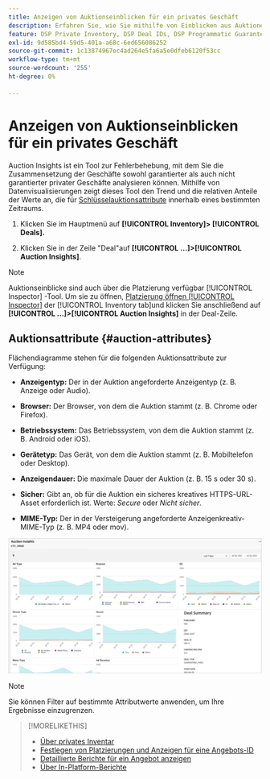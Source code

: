 ```yaml
---
title: Anzeigen von Auktionseinblicken für ein privates Geschäft
description: Erfahren Sie, wie Sie mithilfe von Einblicken aus Auktionen die Zusammensetzung des Deals des privaten Deals analysieren können.
feature: DSP Private Inventory, DSP Deal IDs, DSP Programmatic Guaranteed Deals
exl-id: 9d585bd4-59d5-401a-a68c-6ed656086252
source-git-commit: 1c13874967ec4ad264e5fa6a5e0dfeb6120f53cc
workflow-type: tm+mt
source-wordcount: '255'
ht-degree: 0%

---
```


# Anzeigen von Auktionseinblicken für ein privates Geschäft

Auction Insights ist ein Tool zur Fehlerbehebung, mit dem Sie die Zusammensetzung der Geschäfte sowohl garantierter als auch nicht garantierter privater Geschäfte analysieren können. Mithilfe von Datenvisualisierungen zeigt dieses Tool den Trend und die relativen Anteile der Werte an, die für [Schlüsselauktionsattribute](#auction-attributes) innerhalb eines bestimmten Zeitraums.

1. Klicken Sie im Hauptmenü auf **[!UICONTROL Inventory]> [!UICONTROL Deals].**

1. Klicken Sie in der Zeile &quot;Deal&quot;auf  **[!UICONTROL ...]>[!UICONTROL Auction Insights]**.

>[!NOTE]
>
>Auktionseinblicke sind auch über die Platzierung verfügbar [!UICONTROL Inspector] -Tool. Um sie zu öffnen, [Platzierung öffnen [!UICONTROL Inspector]](/help/dsp/campaign-management/reports/placement-details-view.md) der [!UICONTROL Inventory tab]und klicken Sie anschließend auf **[!UICONTROL ...]>[!UICONTROL Auction Insights]** in der Deal-Zeile.

## Auktionsattribute {#auction-attributes}

Flächendiagramme stehen für die folgenden Auktionsattribute zur Verfügung:

* **Anzeigentyp:** Der in der Auktion angeforderte Anzeigentyp (z. B. Anzeige oder Audio).

* **Browser:** Der Browser, von dem die Auktion stammt (z. B. Chrome oder Firefox).

* **Betriebssystem:** Das Betriebssystem, von dem die Auktion stammt (z. B. Android oder iOS).

* **Gerätetyp:** Das Gerät, von dem die Auktion stammt (z. B. Mobiltelefon oder Desktop).

* **Anzeigendauer:** Die maximale Dauer der Auktion (z. B. 15 s oder 30 s).

* **Sicher:** Gibt an, ob für die Auktion ein sicheres kreatives HTTPS-URL-Asset erforderlich ist. Werte: <i>Secure</i> oder <i>Nicht sicher</i>.

* **MIME-Typ:** Der in der Versteigerung angeforderte Anzeigenkreativ-MIME-Typ (z. B. MP4 oder mov).

![Auktionseinblicke](/help/dsp/assets/auction-insights.png)

>[!NOTE]
>
>Sie können Filter auf bestimmte Attributwerte anwenden, um Ihre Ergebnisse einzugrenzen.

>[!MORELIKETHIS]
>
>* [Über privates Inventar](private-inventory-about.md)
>* [Festlegen von Platzierungen und Anzeigen für eine Angebots-ID](deal-id-attach-placements.md)
>* [Detaillierte Berichte für ein Angebot anzeigen](deal-view-report.md)
>* [Über In-Platform-Berichte](/help/dsp/campaign-management/reports/campaign-reports-about.md)

